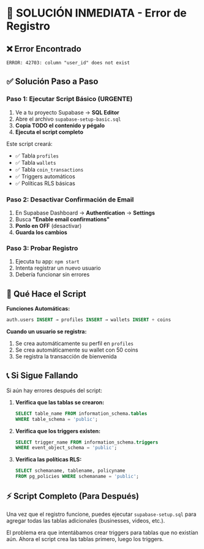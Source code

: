 # 🚨 SOLUCIÓN INMEDIATA - Error de Registro

## ❌ Error Encontrado
```
ERROR: 42703: column "user_id" does not exist
```

## ✅ Solución Paso a Paso

### **Paso 1: Ejecutar Script Básico (URGENTE)**

1. Ve a tu proyecto Supabase → **SQL Editor**
2. Abre el archivo `supabase-setup-basic.sql`
3. **Copia TODO el contenido y pégalo**
4. **Ejecuta el script completo**

Este script creará:
- ✅ Tabla `profiles`
- ✅ Tabla `wallets`  
- ✅ Tabla `coin_transactions`
- ✅ Triggers automáticos
- ✅ Políticas RLS básicas

### **Paso 2: Desactivar Confirmación de Email**

1. En Supabase Dashboard → **Authentication** → **Settings**
2. Busca **"Enable email confirmations"**
3. **Ponlo en OFF** (desactivar)
4. **Guarda los cambios**

### **Paso 3: Probar Registro**

1. Ejecuta tu app: `npm start`
2. Intenta registrar un nuevo usuario
3. Debería funcionar sin errores

## 🔧 Qué Hace el Script

**Funciones Automáticas:**
```sql
auth.users INSERT → profiles INSERT → wallets INSERT + coins
```

**Cuando un usuario se registra:**
1. Se crea automáticamente su perfil en `profiles`
2. Se crea automáticamente su wallet con 50 coins
3. Se registra la transacción de bienvenida

## 📞 Si Sigue Fallando

Si aún hay errores después del script:

1. **Verifica que las tablas se crearon:**
   ```sql
   SELECT table_name FROM information_schema.tables 
   WHERE table_schema = 'public';
   ```

2. **Verifica que los triggers existen:**
   ```sql
   SELECT trigger_name FROM information_schema.triggers 
   WHERE event_object_schema = 'public';
   ```

3. **Verifica las políticas RLS:**
   ```sql
   SELECT schemaname, tablename, policyname 
   FROM pg_policies WHERE schemaname = 'public';
   ```

## ⚡ Script Completo (Para Después)

Una vez que el registro funcione, puedes ejecutar `supabase-setup.sql` para agregar todas las tablas adicionales (businesses, videos, etc.).

El problema era que intentábamos crear triggers para tablas que no existían aún. Ahora el script crea las tablas primero, luego los triggers.